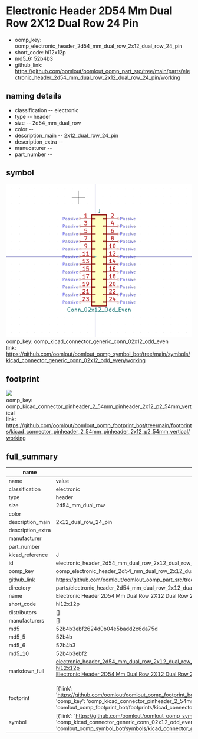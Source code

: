# Electronic Header 2D54 Mm Dual Row 2X12 Dual Row 24 Pin

  
* oomp_key: oomp_electronic_header_2d54_mm_dual_row_2x12_dual_row_24_pin 
* short_code: hi12x12p
* md5_6: 52b4b3  
* github_link: https://github.com/oomlout/oomlout_oomp_part_src/tree/main/parts/electronic_header_2d54_mm_dual_row_2x12_dual_row_24_pin/working  
## naming details
* classification -- electronic
* type -- header
* size -- 2d54_mm_dual_row
* color -- 
* description_main -- 2x12_dual_row_24_pin
* description_extra -- 
* manucaturer -- 
* part_number -- 



## symbol

![](symbol/0/working/working_600.png)  
oomp_key: oomp_kicad_connector_generic_conn_02x12_odd_even  
link: https://github.com/oomlout/oomlout_oomp_symbol_bot/tree/main/symbols/kicad_connector_generic_conn_02x12_odd_even/working  

## footprint

![](footprint/0/working/working_600.png)  
oomp_key: oomp_kicad_connector_pinheader_2_54mm_pinheader_2x12_p2_54mm_vertical  
link: https://github.com/oomlout/oomlout_oomp_footprint_bot/tree/main/footprints/kicad_connector_pinheader_2_54mm_pinheader_2x12_p2_54mm_vertical/working  

## full_summary
| name | value | 
| --- | --- | 
| name | value | 
| classification | electronic | 
| type | header | 
| size | 2d54_mm_dual_row | 
| color |  | 
| description_main | 2x12_dual_row_24_pin | 
| description_extra |  | 
| manufacturer |  | 
| part_number |  | 
| kicad_reference | J | 
| id | electronic_header_2d54_mm_dual_row_2x12_dual_row_24_pin | 
| oomp_key | oomp_electronic_header_2d54_mm_dual_row_2x12_dual_row_24_pin | 
| github_link | https://github.com/oomlout/oomlout_oomp_part_src/tree/main/parts/electronic_header_2d54_mm_dual_row_2x12_dual_row_24_pin/working | 
| directory | parts/electronic_header_2d54_mm_dual_row_2x12_dual_row_24_pin | 
| name | Electronic Header 2D54 Mm Dual Row 2X12 Dual Row 24 Pin | 
| short_code | hi12x12p | 
| distributors | [] | 
| manufacturers | [] | 
| md5 | 52b4b3ebf2624d0b04e5badd2c6da75d | 
| md5_5 | 52b4b | 
| md5_6 | 52b4b3 | 
| md5_10 | 52b4b3ebf2 | 
| markdown_full | [electronic_header_2d54_mm_dual_row_2x12_dual_row_24_pin](https://github.com/oomlout/oomlout_oomp_part_src/tree/main/parts/electronic_header_2d54_mm_dual_row_2x12_dual_row_24_pin/working)<br>[hi12x12p](https://github.com/oomlout/oomlout_oomp_part_src/tree/main/parts/electronic_header_2d54_mm_dual_row_2x12_dual_row_24_pin/working)<br>[Electronic Header 2D54 Mm Dual Row 2X12 Dual Row 24 Pin](https://github.com/oomlout/oomlout_oomp_part_src/tree/main/parts/electronic_header_2d54_mm_dual_row_2x12_dual_row_24_pin/working)<br><br> | 
| footprint | [{'link': 'https://github.com/oomlout/oomlout_oomp_footprint_bot/tree/main/foootprntss/kicad_connector_pinheader_2_54mm_pinheader_2x12_p2_54mm_vertical', 'oomp_key': 'oomp_kicad_connector_pinheader_2_54mm_pinheader_2x12_p2_54mm_vertical', 'directory': 'oomlout_oomp_footprint_bot/footprints/kicad_connector_pinheader_2_54mm_pinheader_2x12_p2_54mm_vertical//working/working.kicad_mod'}] | 
| symbol | [{'link': 'https://github.com/oomlout/oomlout_oomp_symbol_bot/tree/main/symbols/kicad_connector_generic_conn_02x12_odd_even', 'oomp_key': 'oomp_kicad_connector_generic_conn_02x12_odd_even', 'directory': 'oomlout_oomp_symbol_bot/symbols/kicad_connector_generic_conn_02x12_odd_even//working/working.kicad_sym'}] | 
